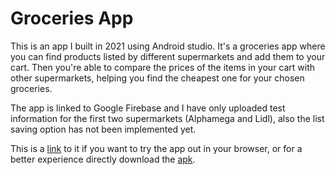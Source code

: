 # Groceries App

This is an app I built in 2021 using Android studio. It's a groceries app where you can find products listed by different supermarkets and add them to your cart. 
Then you're able to compare the prices of the items in your cart with other supermarkets, helping you find the cheapest one for your chosen groceries.

The app is linked to Google Firebase and I have only uploaded test information for the first two supermarkets (Alphamega and Lidl), also the list saving option has not been implemented yet.

This is a [link](https://appetize.io/app/5nxsgofmywlzgobthdc42qxmoa) to it if you want to try the app out in your browser, or for a better experience directly download the [apk](https://1drv.ms/u/s!Am66JJ4KM2PUhAo5mkfDjtqPmDUn?e=Xe1PnA).
